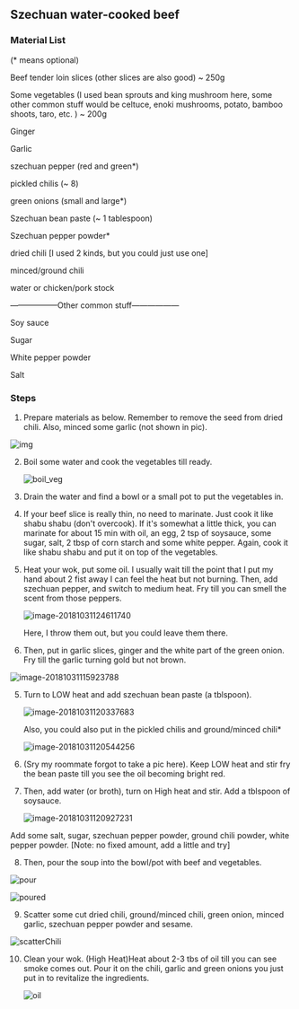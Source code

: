 ## Szechuan water-cooked beef

### Material List

(* means optional)

Beef tender loin slices (other slices are also good) ~ 250g

Some vegetables (I used bean sprouts and king mushroom here, some other common stuff would be celtuce, enoki mushrooms, potato, bamboo shoots, taro,  etc. ) ~ 200g

Ginger

Garlic

szechuan pepper (red and green*)

pickled chilis (~ 8)

green onions (small and large*)

Szechuan bean paste (~ 1 tablespoon)

Szechuan pepper powder*

dried chili [I used 2 kinds, but you could just use one]

minced/ground chili

water or chicken/pork stock

——————Other common stuff——————

Soy sauce

Sugar

White pepper powder

Salt



### Steps

1. Prepare materials as below. Remember to remove the seed from dried chili. Also, minced some garlic (not shown in pic). 

![img](./material.jpeg)

2. Boil some water and cook the vegetables till ready.

   ![boil_veg](./veg.jpeg)

3. Drain the water and find a bowl or a small pot to put the vegetables in.

4. If your beef slice is really thin, no need to marinate. Just cook it like shabu shabu (don't overcook). If it's somewhat a little thick, you can marinate for about 15 min with oil, an egg, 2 tsp of soysauce, some sugar, salt,  2 tbsp of corn starch and some white pepper. Again, cook it like shabu shabu and put it on top of the vegetables. 

5. Heat your wok, put some oil. I usually wait till the point that I put my hand about 2 fist away I can feel the heat but not burning. Then, add szechuan pepper, and switch to medium heat. Fry till you can smell the scent from those peppers. 

   ![image-20181031124611740](./pepper.jpeg)

   Here, I throw them out, but you could leave them there. 

6. Then, put in garlic slices, ginger and the white part of the green onion. Fry till the garlic turning gold but not brown.

![image-20181031115923788](./spices.jpeg)

5. Turn to LOW heat and add szechuan bean paste (a tblspoon). 

   ![image-20181031120337683](./beanPaste.jpeg)

   Also, you could also put in the pickled chilis and ground/minced chili*

   ![image-20181031120544256](./all.jpeg)

6. (Sry my roommate forgot to take a pic here). Keep LOW heat and stir fry the bean paste till you see the oil becoming bright red. 

7. Then, add water (or broth),  turn on High heat and stir. Add a tblspoon of soysauce. 

   ![image-20181031120927231](./soysauce.jpeg)

Add some salt, sugar, szechuan pepper powder, ground chili powder, white pepper powder. [Note: no fixed amount, add a little and try]

8. Then, pour the soup into the bowl/pot with beef and vegetables. 

![pour](./pour.jpeg)

![poured](./poured.jpeg)

9. Scatter some cut dried chili, ground/minced chili, green onion, minced garlic, szechuan pepper powder and sesame. 

![scatterChili](./scatter.jpeg)

10. Clean your wok. (High Heat)Heat about 2-3 tbs of oil till you can see smoke comes out. Pour it on the chili, garlic and green onions you just put in to revitalize the ingredients. 

    ![oil](./oil.jpeg)